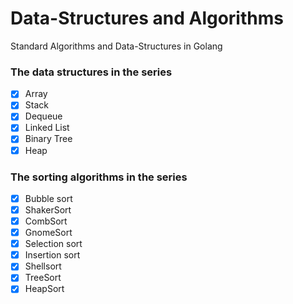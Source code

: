 # Data-Structures and Algorithms
Standard Algorithms and Data-Structures in Golang

### The data structures in the series

- [x] Array
- [x] Stack
- [x] Dequeue
- [x] Linked List
- [x] Binary Tree
- [x] Heap

### The sorting algorithms in the series

- [x] Bubble sort
- [x] ShakerSort
- [x] CombSort
- [x] GnomeSort
- [x] Selection sort
- [x] Insertion sort
- [x] Shellsort
- [x] TreeSort
- [x] HeapSort
